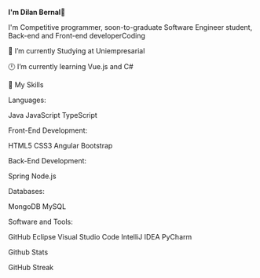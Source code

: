**I'm Dilan Bernal**🎸

I'm Competitive programmer, soon-to-graduate Software Engineer student, Back-end and Front-end developerCoding

🏢 I’m currently Studying at Uniempresarial

🕛 I’m currently learning Vue.js and C#



🎯 My Skills


Languages:

Java JavaScript TypeScript

Front-End Development:

HTML5 CSS3 Angular Bootstrap


Back-End Development:

Spring Node.js

Databases:

MongoDB MySQL

Software and Tools:

GitHub Eclipse Visual Studio Code IntelliJ IDEA PyCharm

 Github Stats

 GitHub Streak
